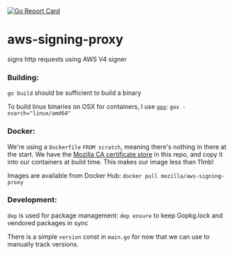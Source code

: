 [![Go Report Card](https://goreportcard.com/badge/github.com/milescrabill/aws-signing-proxy)](https://goreportcard.com/report/github.com/milescrabill/aws-signing-proxy)

# aws-signing-proxy
signs http requests using AWS V4 signer

### Building:

`go build` should be sufficient to build a binary

To build linux binaries on OSX for containers, I use [`gox`](https://github.com/mitchellh/gox): `gox -osarch="linux/amd64"`

### Docker:

We're using a `Dockerfile` `FROM scratch`, meaning there's nothing in there at the start.
We have the [Mozilla CA certificate store](https://curl.haxx.se/docs/caextract.html) in this repo, and copy it into our containers at build time.
This makes our image less than 11mb!

Images are available from Docker Hub: `docker pull mozilla/aws-signing-proxy`

### Development:

`dep` is used for package management:
  `dep ensure` to keep Gopkg.lock and vendored packages in sync
  
There is a simple `version` const in `main.go` for now that we can use to manually track versions.
